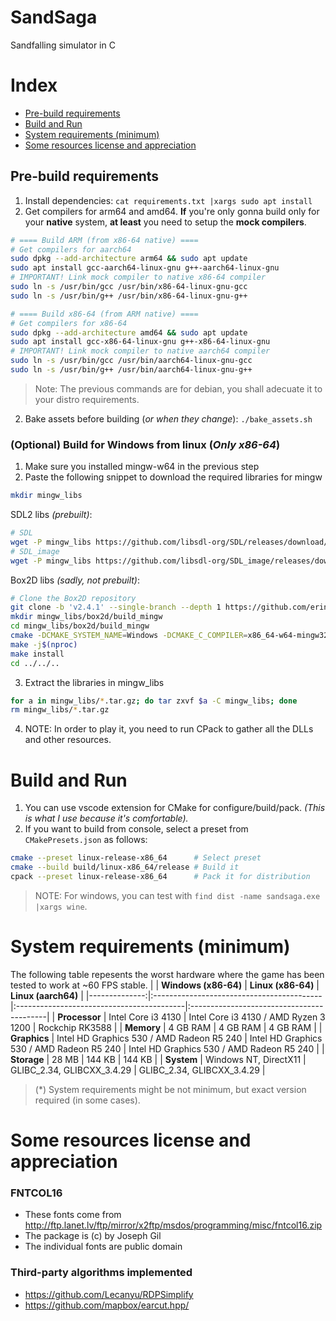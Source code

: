 # SandSaga
Sandfalling simulator in C

# Index
- [Pre-build requirements](#pre-build-requirements)
- [Build and Run](#build-and-run)
- [System requirements (minimum)](#system-requirements-minimum)
- [Some resources license and appreciation](#some-resources-license-and-appreciation)


## Pre-build requirements
1. Install dependencies: `cat requirements.txt |xargs sudo apt install`
2. Get compilers for arm64 and amd64. **If** you're only gonna build only for your **native** system, **at least** you need to setup the **mock compilers**.
```sh
# ==== Build ARM (from x86-64 native) ====
# Get compilers for aarch64
sudo dpkg --add-architecture arm64 && sudo apt update
sudo apt install gcc-aarch64-linux-gnu g++-aarch64-linux-gnu
# IMPORTANT! Link mock compiler to native x86-64 compiler
sudo ln -s /usr/bin/gcc /usr/bin/x86-64-linux-gnu-gcc
sudo ln -s /usr/bin/g++ /usr/bin/x86-64-linux-gnu-g++
```
```sh
# ==== Build x86-64 (from ARM native) ====
# Get compilers for x86-64
sudo dpkg --add-architecture amd64 && sudo apt update
sudo apt install gcc-x86-64-linux-gnu g++-x86-64-linux-gnu
# IMPORTANT! Link mock compiler to native aarch64 compiler
sudo ln -s /usr/bin/gcc /usr/bin/aarch64-linux-gnu-gcc
sudo ln -s /usr/bin/g++ /usr/bin/aarch64-linux-gnu-g++
```
> Note: The previous commands are for debian, you shall adecuate it to your distro requirements.
2. Bake assets before building (*or when they change*): `./bake_assets.sh`

### (Optional) Build for Windows from linux (*Only x86-64*)
1. Make sure you installed mingw-w64 in the previous step
2. Paste the following snippet to download the required libraries for mingw
```sh
mkdir mingw_libs
```
SDL2 libs *(prebuilt)*:
```sh
# SDL
wget -P mingw_libs https://github.com/libsdl-org/SDL/releases/download/release-2.26.5/SDL2-devel-2.26.5-mingw.tar.gz
# SDL_image
wget -P mingw_libs https://github.com/libsdl-org/SDL_image/releases/download/release-2.6.3/SDL2_image-devel-2.6.3-mingw.tar.gz
```
Box2D libs *(sadly, not prebuilt)*:
```sh
# Clone the Box2D repository
git clone -b 'v2.4.1' --single-branch --depth 1 https://github.com/erincatto/box2d mingw_libs/box2d
mkdir mingw_libs/box2d/build_mingw
cd mingw_libs/box2d/build_mingw
cmake -DCMAKE_SYSTEM_NAME=Windows -DCMAKE_C_COMPILER=x86_64-w64-mingw32-gcc -DCMAKE_CXX_COMPILER=x86_64-w64-mingw32-g++ -DBUILD_SHARED_LIBS=ON -DBOX2D_BUILD_UNIT_TESTS=OFF -DBOX2D_BUILD_DOCS=OFF -DCMAKE_INSTALL_PREFIX=$(pwd)/../install_mingw ..
make -j$(nproc)
make install
cd ../../..
```
3. Extract the libraries in mingw_libs
```sh
for a in mingw_libs/*.tar.gz; do tar zxvf $a -C mingw_libs; done
rm mingw_libs/*.tar.gz
```
4. NOTE: In order to play it, you need to run CPack to gather all the DLLs and other resources.

# Build and Run
1. You can use vscode extension for CMake for configure/build/pack. *(This is what I use because it's comfortable).*
2. If you want to build from console, select a preset from `CMakePresets.json` as follows:
```sh
cmake --preset linux-release-x86_64      # Select preset
cmake --build build/linux-x86_64/release # Build it
cpack --preset linux-release-x86_64      # Pack it for distribution
```

> NOTE: For windows, you can test with `find dist -name sandsaga.exe |xargs wine`.

# System requirements (minimum)
The following table repesents the worst hardware where the game has been tested to work at ~60 FPS stable.
|               |            **Windows (x86-64)**           |             **Linux (x86-64)**            |            **Linux (aarch64)**            |
|--------------:|:------------------------------------------|:------------------------------------------|:------------------------------------------|
| **Processor** | Intel Core i3 4130                        | Intel Core i3 4130 / AMD Ryzen 3 1200     | Rockchip RK3588                           |
|    **Memory** | 4 GB RAM                                  | 4 GB RAM                                  | 4 GB RAM                                  |
|  **Graphics** | Intel HD Graphics 530 / AMD Radeon R5 240 | Intel HD Graphics 530 / AMD Radeon R5 240 | Intel HD Graphics 530 / AMD Radeon R5 240 |
|   **Storage** | 28 MB                                     | 144 KB                                    | 144 KB                                    |
|    **System** | Windows NT, DirectX11                     | GLIBC_2.34, GLIBCXX_3.4.29                | GLIBC_2.34, GLIBCXX_3.4.29                |
> (*) System requirements might be not minimum, but exact version required (in some cases).

# Some resources license and appreciation
### FNTCOL16
- These fonts come from http://ftp.lanet.lv/ftp/mirror/x2ftp/msdos/programming/misc/fntcol16.zip
- The package is (c) by Joseph Gil
- The individual fonts are public domain
### Third-party algorithms implemented
- https://github.com/Lecanyu/RDPSimplify
- https://github.com/mapbox/earcut.hpp/
